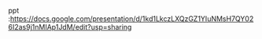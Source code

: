 ppt :https://docs.google.com/presentation/d/1kd1LkczLXQzGZ1YIuNMsH7QY026I2as9j1nMIAp1JdM/edit?usp=sharing

